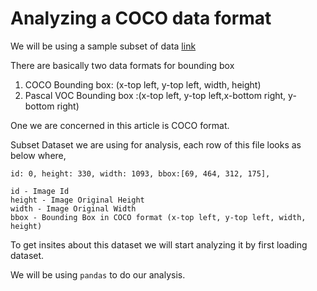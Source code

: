 # Analyzing a COCO data format

We will be using a sample subset of data [link](./dataset/sample_coco.txt)

There are basically two data formats for bounding box

1. COCO Bounding box: (x-top left, y-top left, width, height)
2. Pascal VOC Bounding box :(x-top left, y-top left,x-bottom right, y-bottom right)


One we are concerned in this article is COCO format.

Subset Dataset we are using for analysis, each row of this file looks as below where,

    id: 0, height: 330, width: 1093, bbox:[69, 464, 312, 175],

    id - Image Id
    height - Image Original Height
    width - Image Original Width
    bbox - Bounding Box in COCO format (x-top left, y-top left, width, height)


To get insites about this dataset we will start analyzing it by first loading dataset. 

We will be using `pandas` to do our analysis.

